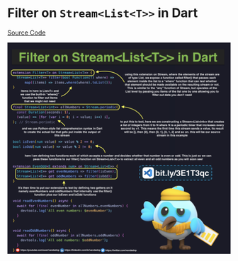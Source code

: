 # Filter on `Stream<List<T>>` in Dart

[Source Code](#../source/filter-on-streamlistt-in-dart.dart)

![](../images/filter-on-streamlistt-in-dart.jpg)
